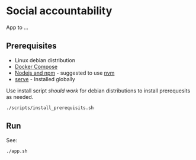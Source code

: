 # Social accountability

App to ...

## Prerequisites

- Linux debian distribution
- [Docker Compose](http://docs.docker.com/compose/)
- [Nodejs and npm](https://nodejs.org) - suggested to use [nvm](https://github.com/nvm-sh/nvm)
- [serve](https://www.npmjs.com/package/serve) - Installed globally

Use install script _should work_ for debian distributions to install prerequesits as needed.

`./scripts/install_prerequisits.sh`

## Run

See:

`./app.sh`
